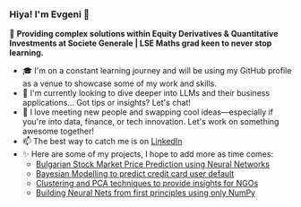 ### Hiya! I'm Evgeni 👋

📍 **Providing complex solutions within Equity Derivatives & Quantitative Investments at Societe Generale | LSE Maths grad keen to never stop learning.**

- 🎓 I'm on a constant learning journey and will be using my GitHub profile as a venue to showcase some of my work and skills.
- 🌱 I'm currently looking to dive deeper into LLMs and their business applications... Got tips or insights? Let's chat!
- 🤝 I love meeting new people and swapping cool ideas—especially if you're into data, finance, or tech innovation. Let's work on something awesome together!
- 📫 The best way to catch me is on [LinkedIn](https://www.linkedin.com/in/evgeni-georgiev-7a70a8173/)
- ✨ Here are some of my projects, I hope to add more as time comes:
  - [Bulgarian Stock Market Price Prediction using Neural Networks](https://github.com/evgeni-g-georgiev/Bulgarian_Stock_Market_Price_Prediction) 
  - [Bayesian Modelling to predict credit card user default](https://github.com/evgeni-g-georgiev/Bayesian-Credit-Card-Default-Model) 
  - [Clustering and PCA techniques to provide insights for NGOs](https://github.com/evgeni-g-georgiev/Clustering-and-PCA-for-advising-NGOs) 
  - [Building Neural Nets from first principles using only NumPy](https://github.com/evgeni-g-georgiev/Building-neural-networks-from-scratch) 


<!--
**evgeni-g-georgiev/evgeni-g-georgiev** is a ✨ _special_ ✨ repository because its `README.md` (this file) appears on your GitHub profile.

Here are some ideas to get you started:

- 🔭 I’m currently working on ...
- 🌱 I’m currently learning ...
- 👯 I’m looking to collaborate on ...
- 🤔 I’m looking for help with ...
- 💬 Ask me about ...
- 📫 How to reach me: ...
- 😄 Pronouns: ...
- ⚡ Fun fact: ...
-->
